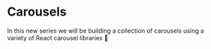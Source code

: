 # Carousels
In this new series we will be building a collection of carousels using a variety of React carousel libraries 🚀
